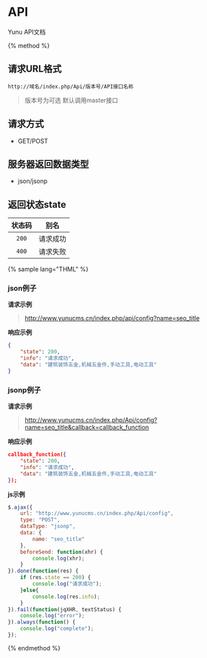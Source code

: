 # API

Yunu API文档

{% method %}

## 请求URL格式

    http://域名/index.php/Api/版本号/API接口名称

> 版本号为可选 默认调用master接口

## 请求方式

* GET/POST

## 服务器返回数据类型

* json/jsonp

## 返回状态state

|状态码|别名|
|:----:|:--:|
|`200`|请求成功|
|`400`|请求失败|

{% sample lang="THML" %}

### json例子

**请求示例**

> http://www.yunucms.cn/index.php/api/config?name=seo_title

**响应示例**

```json
{
    "state": 200,
    "info": "请求成功",
    "data": "建筑装饰五金,机械五金件,手动工具,电动工具"
}
```

### jsonp例子

**请求示例**

> http://www.yunucms.cn/index.php/Api/config?name=seo_title&callback=callback_function

**响应示例**

```json
callback_function({
    "state": 200,
    "info": "请求成功",
    "data": "建筑装饰五金,机械五金件,手动工具,电动工具"
});
```

**js示例**
```js
$.ajax({
    url: "http://www.yunucms.cn/index.php/Api/config",
    type: "POST",
    dataType: "jsonp",
    data: {
        name: "seo_title"
    },
    beforeSend: function(xhr) {
        console.log(xhr);
    }
}).done(function(res) {
    if (res.state == 200) {
        console.log("请求成功");
    }else{
        console.log(res.info);
    }
}).fail(function(jqXHR, textStatus) {
    console.log("error");
}).always(function() {
    console.log("complete");
});
```

{% endmethod %}
